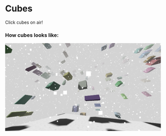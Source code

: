 
# Cubes

Click cubes on air!




### How cubes looks like:

![App Screenshot](./assets/img/game-screen.png)

